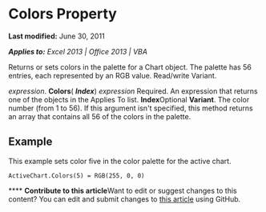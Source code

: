 
# Colors Property

 **Last modified:** June 30, 2011

 _**Applies to:** Excel 2013 | Office 2013 | VBA_

Returns or sets colors in the palette for a Chart object. The palette has 56 entries, each represented by an RGB value. Read/write Variant.

 _expression_. **Colors**( **_Index_**)
 _expression_ Required. An expression that returns one of the objects in the Applies To list.
 **Index**Optional  **Variant**. The color number (from 1 to 56). If this argument isn't specified, this method returns an array that contains all 56 of the colors in the palette.

## Example

This example sets color five in the color palette for the active chart.


```
ActiveChart.Colors(5) = RGB(255, 0, 0) 

```


****   **Contribute to this article**Want to edit or suggest changes to this content? You can edit and submit changes to  [this article](https://github.com/jhershey00/VBA_Excel_Test/OpenXMLCon/articles/8e848003-2ae8-a1d4-9ecf-8e6f87a5a600.md) using GitHub.

